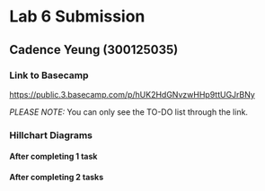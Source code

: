 # Lab 6 Submission
## Cadence Yeung (300125035)

### Link to Basecamp
https://public.3.basecamp.com/p/hUK2HdGNvzwHHp9ttUGJrBNy

*PLEASE NOTE:* You can only see the TO-DO list through the link.

### Hillchart Diagrams

#### After completing 1 task


#### After completing 2 tasks

